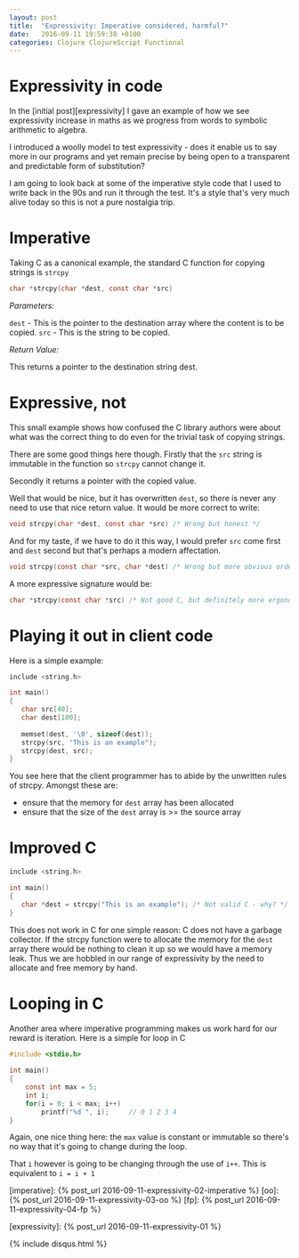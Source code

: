 ```yaml
---
layout: post
title:  "Expressivity: Imperative considered, harmful?"
date:   2016-09-11 19:59:38 +0100
categories: Clojure ClojureScript Functional
---
```


# Expressivity in code
In the [initial post][expressivity] I gave an example of how we see expressivity increase in maths as we progress from words to symbolic arithmetic to algebra.

I introduced a woolly model to test expressivity - does it enable us to say more in our programs and yet remain precise by being open to a transparent and predictable form of substitution?

I am going to look back at some of the imperative style code that I used to write back in the 90s and run it through the test. It's a style that's very much alive today so this is not a pure nostalgia trip.

# Imperative
Taking C as a canonical example, the standard C function for copying strings is `strcpy`

```C
char *strcpy(char *dest, const char *src)
```

*Parameters:* 

`dest` - This is the pointer to the destination array where the content is to be copied. `src` - This is the string to be copied.

*Return Value:* 

This returns a pointer to the destination string dest.

# Expressive, not
This small example shows how confused the C library authors were about what was the correct thing to do even for the trivial task of copying strings.

There are some good things here though. Firstly that the `src` string is immutable in the function so `strcpy` cannot change it.

Secondly it returns a pointer with the copied value.

Well that would be nice, but it has overwritten `dest`, so there is never any need to use that nice return value. It would be more correct to write:

```C
void strcpy(char *dest, const char *src) /* Wrong but honest */
```

And for my taste, if we have to do it this way, I would prefer `src` come first and `dest` second but that's perhaps a modern affectation.

```C
void strcpy(const char *src, char *dest) /* Wrong but more obvious order for parameters */
```

A more expressive signature would be:

```C
char *strcpy(const char *src) /* Not good C, but definitely more ergonomic */
```


# Playing it out in client code
Here is a simple example:

```C
include <string.h>

int main()
{
   char src[40];
   char dest[100];
  
   memset(dest, '\0', sizeof(dest));
   strcpy(src, "This is an example");
   strcpy(dest, src);
}

```

You see here that the client programmer has to abide by the unwritten rules of strcpy. Amongst these are:
- ensure that the memory for `dest` array has been allocated
- ensure that the size of the `dest` array is >= the source array

# Improved C

```C
include <string.h>

int main()
{
   char *dest = strcpy("This is an example"); /* Not valid C - why? */
}

```

This does not work in C for one simple reason: C does not have a garbage collector. If the strcpy function were to allocate the memory for the `dest` array there would be nothing to clean it up so we would have a memory leak. Thus we are hobbled in our range of expressivity by the need to allocate and free memory by hand.

# Looping in C

Another area where imperative programming makes us work hard for our reward is iteration. Here is a simple for loop in C

```C
#include <stdio.h>
 
int main()
{
    const int max = 5;
    int i;
    for(i = 0; i < max; i++)
        printf("%d ", i);     // 0 1 2 3 4
}
```

Again, one nice thing here: the `max` value is constant or immutable so there's no way that it's going to change during the loop.

That `i` however is going to be changing through the use of `i++`. This is equivalent to `i = i + 1`





[imperative]: {% post_url 2016-09-11-expressivity-02-imperative %}
[oo]: {% post_url 2016-09-11-expressivity-03-oo %}
[fp]: {% post_url 2016-09-11-expressivity-04-fp %}

[expressivity]: {% post_url 2016-09-11-expressivity-01 %}

{% include disqus.html %}